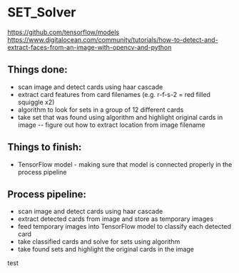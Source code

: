 # SET_Solver
https://github.com/tensorflow/models
https://www.digitalocean.com/community/tutorials/how-to-detect-and-extract-faces-from-an-image-with-opencv-and-python

## Things done:
- scan image and detect cards using haar cascade
- extract card features from card filenames (e.g. r-f-s-2 = red filled squiggle x2)
- algorithm to look for sets in a group of 12 different cards
- take set that was found using algorithm and highlight original cards in image
-- figure out how to extract location from image filename

## Things to finish:
- TensorFlow model - making sure that model is connected properly in the process pipeline

## Process pipeline:
- scan image and detect cards using haar cascade
- extract detected cards from image and store as temporary images
- feed temporary images into TensorFlow model to classify each detected card
- take classified cards and solve for sets using algorithm
- take found sets and highlight the original cards in the image

test
